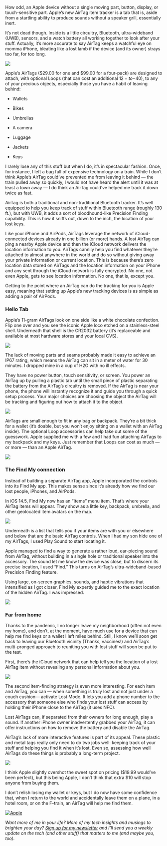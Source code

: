 How odd, an Apple device without a single moving part, button, display, or touch-sensitive part. Apple’s new AirTag item tracker is a tab that is, aside from a startling ability to produce sounds without a speaker grill, essentially inert.

It’s not dead though. Inside is a little circuitry, Bluetooth, ultra-wideband (UWB), sensors, and a watch battery all working together to look after your stuff. Actually, it’s more accurate to say AirTag keeps a watchful eye on momma iPhone, bleating like a lost lamb if the device (and its owner) strays too far, for too long.

![](https://miro.medium.com/max/3840/1*bsHypixSChtxXf4-sdbjuw.jpeg)

Apple’s AirTags ($29.00 for one and $99.00 for a four-pack) are designed to attach, with optional Loops (that can cost an additional $12-to-$40), to any of your precious objects, especially those you have a habit of leaving behind:

- Wallets

- Bikes

- Umbrellas

- A camera

- Luggage

- Jackets

- Keys

I rarely lose any of this stuff but when I do, it’s in spectacular fashion.
Once, for instance, I left a bag full of expensive technology on a train. While I don’t think Apple’s AirTag could’ve prevented me from leaving it behind — the train pulled away so quickly, I would not have heard the alert until it was at least a town away — I do think an AirTag could’ve helped me track it down twice as fast.

AirTag is both a traditional and non-traditional Bluetooth tracker. It’s well equipped to help you keep track of stuff within Bluetooth range (roughly 130 ft.), but with UWB, it adds a sort of bloodhound-like Precision Finding capability. This is how it sniffs out, down to the inch, the location of your lost keys.

Like your iPhone and AirPods, AirTags leverage the network of iCloud-connected devices already in one billion (or more) hands. A lost AirTag can ping a nearby Apple device and then the iCloud network delivers the location information to you. AirTags cannily help you find whatever they’re attached to almost anywhere in the world and do so without giving away your private information or current location. This is because there’s zero location data stored on AirTags and the location information on your iPhone and any sent through the iCloud network is fully encrypted. No one, not even Apple, gets to see location information. No one, that is, except you.

Getting to the point where an AirTag can do the tracking for you is Apple easy, meaning that setting up Apple’s new tracking devices is as simple as adding a pair of AirPods.

### Hello Tab

Apple’s 11-gram AirTags look on one side like a white chocolate confection. Flip one over and you see the iconic Apple loco etched on a stainless-steel shell. Underneath that shell is the CR2032 battery (it’s replaceable and available at most hardware stores and your local CVS).

![](https://miro.medium.com/max/700/1*7zPJlB9aWrh6A7dqki1vnQ.jpeg)

The lack of moving parts and seams probably made it easy to achieve an IP67 rating, which means the AirTag can sit in a meter of water for 30 minutes. I dropped mine in a cup of H2O with no ill effects.

They have no power button, touch sensitivity, or screen. You power an AirTag up by pulling a plastic tab until the small piece of plastic separating the battery from the AirTag’s circuitry is removed. If the AirTag is near your phone, the phone will instantly recognize it and guide you through a quick setup process. Your major choices are choosing the object the AirTag will be tracking and figuring out how to attach it to the object.

![](https://miro.medium.com/max/700/1*PRkOCpBwlGE-vkms_Z53CQ.jpeg)

AirTags are small enough to fit in any bag or backpack. They’re a bit thick for a wallet (it’s doable, but you won’t enjoy sitting on a wallet with an AirTag inside). The optional Loop accessories can help take out some of the guesswork. Apple supplied me with a few and I had fun attaching AirTags to my backpack and my keys. Just remember that Loops can cost as much — or more — than an Apple AirTag.

![](https://miro.medium.com/max/700/1*gPQu7L9D-stRxaDP954FUw.jpeg)

### The Find My connection

Instead of building a separate AirTag app, Apple incorporated the controls into its Find My app. This makes sense since it’s already how we find our lost people, iPhones, and AirPods.

In iOS 14.5, Find My now has an “Items” menu item. That’s where your AirTag items will appear. They show as a little key, backpack, umbrella, and other geolocated item avatars on the map.

![](https://miro.medium.com/max/700/1*CNNaUqdaRXQnv5vK2XZ2XQ.jpeg)

Underneath is a list that tells you if your items are with you or elsewhere and below that are the basic AirTag controls. When I had my son hide one of my AirTags, I used Play Sound to start locating it.

Apple managed to find a way to generate a rather loud, ear-piecing sound from AirTag, without building in a single hole or traditional speaker into the accessory. The sound let me know the device was close, but to discern its precise location, I used “Find.” This turns on AirTag’s ultra-wideband-based Precision Finding feature.

Using large, on-screen graphics, sounds, and haptic vibrations that intensified as I got closer, Find My expertly guided me to the exact location of the hidden AirTag. I was impressed.

![](https://miro.medium.com/max/700/1*m3rwCmyTIiICYtvUxA6j1g.jpeg)

### Far from home

Thanks to the pandemic, I no longer leave my neighborhood (often not even my home), and don’t, at the moment, have much use for a device that can help me find keys or a wallet I left miles behind. Still, I know we’ll soon get back to leaving our Bluetooth vicinity (Thanks, vaccines!) and AirTag’s multi-pronged approach to reuniting you with lost stuff will soon be put to the test.

First, there’s the iCloud network that can help tell you the location of a lost AirTag item without revealing any personal information about you.

![](https://miro.medium.com/max/700/1*xXaNoGIv5PwRhlU2TABGKw.jpeg)

The second item-finding strategy is even more interesting. For each item and AirTag, you can — when something is truly lost and not just under a couch cushion— activate Lost Mode. It lets you add a phone number to the accessory that someone else who finds your lost stuff can access by holding their iPhone close to the AirTag (it uses NFC).

Lost AirTags can, if separated from their owners for long enough, play a sound. If another iPhone owner inadvertently grabbed your AirTag, it can offer instructions on how to remove the battery and disable the AirTag.

AirTag’s lack of more interactive features is part of its appeal. These plastic and metal tags really only need to do two jobs well: keeping track of your stuff and helping you find it when it’s lost. Even so, assessing how well AirTags do these things is probably a long-term project.

![](https://miro.medium.com/max/700/1*BNV15ooibJgpfNKBXxdQkw.gif)

I think Apple slightly overshot the sweet spot on pricing ($19.99 would’ve been perfect), but this being Apple, I don’t think that extra $10 will stop anyone from buying them.

I don’t relish losing my wallet or keys, but I do now have some confidence that, when I return to the world and accidentally leave them on a plane, in a hotel room, or on the F-train, an AirTag will help me find them.

[![Apple](https://img.youtube.com/vi/9l8JM21F4fo/0.jpg)](https://www.youtube.com/watch?v=9l8JM21F4fo&feature=emb_imp_woyt "Apple AirTags Hands On and What You Need to Know!")

_Want more of me in your life? More of my tech insights and musings to brighten your day? [Sign up for my newsletter](https://www.getrevue.co/profile/lanceulanoff) and I’ll send you a weekly update on the tech (and other stuff) that matters to me (and maybe you, too)._
